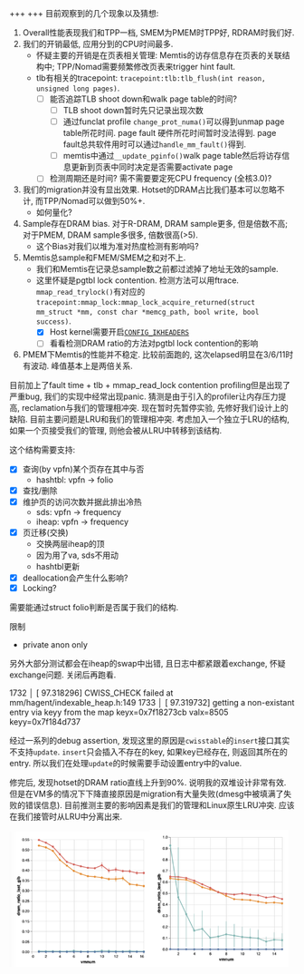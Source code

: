 +++
+++
目前观察到的几个现象以及猜想:

1. Overall性能表现我们和TPP一档, SMEM为PMEM时TPP好, RDRAM时我们好.
2. 我们的开销最低, 应用分到的CPU时间最多.
   - 怀疑主要的开销是在页表相关管理: Memtis的访存信息存在页表的关联结构中; TPP/Nomad需要频繁修改页表来trigger hint fault.
   - tlb有相关的tracepoint: `tracepoint:tlb:tlb_flush(int reason, unsigned long pages)`.
     - [ ] 能否追踪TLB shoot down和walk page table的时间?
       - [ ] TLB shoot down暂时先只记录出现次数
       - [ ] 通过funclat profile `change_prot_numa()`可以得到unmap page table所花时间. page fault 硬件所花时间暂时没法得到. page fault总共软件用时可以通过`handle_mm_fault()`得到.
       - [ ] memtis中通过`__update_pginfo()`walk page table然后将访存信息更新到页表中同时决定是否需要activate page
     - [ ] 检测周期还是时间? 需不需要要定死CPU frequency (全核3.0)?
3. 我们的migration并没有显出效果. Hotset的DRAM占比我们基本可以忽略不计, 而TPP/Nomad可以做到50%+.
   - 如何量化?
4. Sample存在DRAM bias. 对于R-DRAM, DRAM sample更多, 但是倍数不高; 对于PMEM, DRAM sample多很多, 倍数很高(>5).
   - 这个Bias对我们以堆为准对热度检测有影响吗?
5. Memtis总sample和FMEM/SMEM之和对不上.
   - 我们和Memtis在记录总sample数之前都过滤掉了地址无效的sample.
   - 这里怀疑是pgtbl lock contention. 检测方法可以用ftrace. `mmap_read_trylock()`有对应的`tracepoint:mmap_lock:mmap_lock_acquire_returned(struct mm_struct *mm, const char *memcg_path, bool write, bool success)`.
     - [x] Host kernel需要开启[`CONFIG_IKHEADERS`](https://cateee.net/lkddb/web-lkddb/IKHEADERS.html)
     - [ ] 看看检测DRAM ratio的方法对pgtbl lock contention的影响
6. PMEM下Memtis的性能并不稳定. 比较前面跑的, 这次elapsed明显在3/6/11时有波动. 峰值基本上是两倍关系.

目前加上了fault time + tlb + mmap_read_lock contention profiling但是出现了严重bug, 我们的实现中经常出现panic. 猜测是由于引入的profiler让内存压力提高, reclamation与我们的管理相冲突. 现在暂时先暂停实验, 先修好我们设计上的缺陷. 目前主要问题是LRU和我们的管理相冲突. 考虑加入一个独立于LRU的结构, 如果一个页接受我们的管理, 则他会被从LRU中转移到该结构.

这个结构需要支持:

- [x] 查询(by vpfn)某个页存在其中与否
  - hashtbl: vpfn -> folio
- [x] 查找/删除
- [x] 维护页的访问次数并据此排出冷热
  - sds: vpfn -> frequency
  - iheap: vpfn -> frequency
- [x] 页迁移(交换)
  - 交换两层iheap的顶
  - 因为用了va, sds不用动
  - hashtbl更新
- [x] deallocation会产生什么影响?
- [x] Locking?

需要能通过struct folio判断是否属于我们的结构.

限制

- private anon only

另外大部分测试都会在iheap的swap中出错, 且日志中都紧跟着exchange, 怀疑exchange问题. 关闭后再跑看.

1732   │ [   97.318296] CWISS_CHECK failed at mm/hagent/indexable_heap.h:149
1733   │ [   97.319732] getting a non-existant entry via keyy from the map keyx=0x7f18273cb valx=8505 keyy=0x7f184d737

经过一系列的debug assertion, 发现这里的原因是`cwisstable`的`insert`接口其实不支持`update`. `insert`只会插入不存在的key, 如果key已经存在, 则返回其所在的entry. 所以我们在处理`update`的时候需要手动设置entry中的value.

修完后, 发现hotset的DRAM ratio直线上升到90%. 说明我的双堆设计非常有效. 但是在VM多的情况下下降直接原因是migration有大量失败(dmesg中被填满了失败的错误信息). 目前推测主要的影响因素是我们的管理和Linux原生LRU冲突. 应该在我们接管时从LRU中分离出来.

<img src="88091724984192_.pic.jpg" alt="88091724984192_.pic" style="zoom:33%;" /><img src="88021724983885_.pic.jpg" alt="88021724983885_.pic" style="zoom:33%;" /> 
